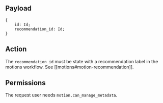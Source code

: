 ## Payload
```
{
    id: Id;
    recommendation_id: Id;
}
```

## Action
The `recommendation_id` must be state with a recommendation label in the motions workflow. See [[motions#motion-recommendation]].

## Permissions
The request user needs `motion.can_manage_metadata`.
